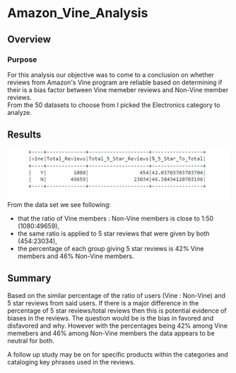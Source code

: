 # Amazon_Vine_Analysis   
## Overview   
### Purpose   
For this analysis our objective was to come to a conclusion on whether reviews from Amazon's Vine program are reliable based on determining if their is a bias factor between Vine memeber reviews and Non-Vine member reviews.   
From the 50 datasets to choose from I picked the Electronics category to analyze.   


## Results   
![Pic](https://github.com/ajsadowy/Amazon_Vine_Analysis/blob/main/images/Final_Results.png)   
From the data set we see following:   
* that the ratio of Vine members : Non-Vine members is close to 1:50 (1080:49659),   
* the same ratio is applied to 5 star reviews that were given by both (454:23034),   
* the percentage of each group giving 5 star reviews is 42% Vine members and 46% Non-Vine members.   

## Summary   
Based on the similar percentage of the ratio of users (Vine : Non-Vine) and 5 star reviews from said users. If there is a major difference in the percentage of 5 star reviews/total reviews then this is potential evidence of biases in the reviews. The question would be is the bias in favored and disfavored and why. However with the percentages being 42% among Vine memebers and 46% among Non-Vine members the data appears to be neutral for both.   
   
A follow up study may be on for specific products within the categories and cataloging key phrases used in the reviews.
